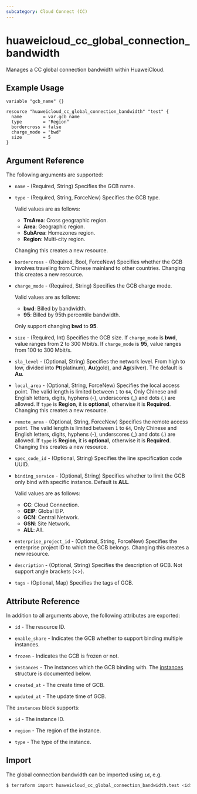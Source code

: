 ```yaml
---
subcategory: Cloud Connect (CC)
---
```


# huaweicloud_cc_global_connection_bandwidth

Manages a CC global connection bandwidth within HuaweiCloud.

## Example Usage

```hcl
variable "gcb_name" {}

resource "huaweicloud_cc_global_connection_bandwidth" "test" {
  name        = var.gcb_name
  type        = "Region"
  bordercross = false
  charge_mode = "bwd"
  size        = 5
}
```

## Argument Reference

The following arguments are supported:

* `name` - (Required, String) Specifies the GCB name.

* `type` - (Required, String, ForceNew) Specifies the GCB type.
  
  Valid values are as follows:
  + **TrsArea**: Cross geographic region.
  + **Area**: Geographic region.
  + **SubArea**: Homezones region.
  + **Region**: Multi-city region.

  Changing this creates a new resource.

* `bordercross` - (Required, Bool, ForceNew) Specifies whether the GCB involves traveling from Chinese mainland to other
  countries. Changing this creates a new resource.

* `charge_mode` - (Required, String) Specifies the GCB charge mode.

  Valid values are as follows:
  + **bwd**: Billed by bandwidth.
  + **95**: Billed by 95th percentile bandwidth.

  Only support changing **bwd** to **95**.

* `size` - (Required, Int) Specifies the GCB size. If `charge_mode` is **bwd**, value ranges from 2 to 300 Mbit/s. If
  `charge_mode` is **95**, value ranges from 100 to 300 Mbit/s.

* `sla_level` - (Optional, String) Specifies the network level. From high to low, divided into **Pt**(platinum),
  **Au**(gold), and **Ag**(silver). The default is **Au**.

* `local_area` - (Optional, String, ForceNew) Specifies the local access point. The valid length is limited between `1`
  to `64`, Only Chinese and English letters, digits, hyphens (-), underscores (_) and dots (.) are allowed. If `type` is
  **Region**, it is **optional**, otherwise it is **Required**.
  Changing this creates a new resource.

* `remote_area` - (Optional, String, ForceNew) Specifies the remote access point. The valid length is limited between `1`
  to `64`, Only Chinese and English letters, digits, hyphens (-), underscores (_) and dots (.) are allowed. If `type` is
  **Region**, it is **optional**, otherwise it is **Required**.
  Changing this creates a new resource.

* `spec_code_id` - (Optional, String) Specifies the line specification code UUID.

* `binding_service` - (Optional, String) Specifies whether to limit the GCB only bind with specific instance. Default is
  **ALL**.

  Valid values are as follows:
  + **CC**: Cloud Connection.
  + **GEIP**: Global EIP.
  + **GCN**: Central Network.
  + **GSN**: Site Network.
  + **ALL**: All.

* `enterprise_project_id` - (Optional, String, ForceNew) Specifies the enterprise project ID to which the GCB belongs.
  Changing this creates a new resource.

* `description` - (Optional, String) Specifies the description of GCB. Not support angle brackets (<>).

* `tags` - (Optional, Map) Specifies the tags of GCB.

## Attribute Reference

In addition to all arguments above, the following attributes are exported:

* `id` - The resource ID.

* `enable_share` - Indicates the GCB whether to support binding multiple instances.

* `frozen` - Indicates the GCB is frozen or not.

* `instances` - The instances which the GCB binding with.
  The [instances](#attrblock--instances) structure is documented below.

* `created_at` - The create time of GCB.

* `updated_at` - The update time of GCB.

<a name="attrblock--instances"></a>
The `instances` block supports:

* `id` - The instance ID.

* `region` - The region of the instance.

* `type` - The type of the instance.

## Import

The global connection bandwidth can be imported using `id`, e.g.

```bash
$ terraform import huaweicloud_cc_global_connection_bandwidth.test <id>
```
